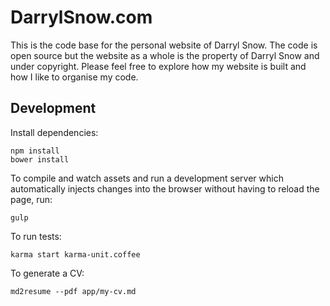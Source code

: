 # DarrylSnow.com

This is the code base for the personal website of Darryl Snow. The code is open source but the website as a whole is the property of Darryl Snow and under copyright. Please feel free to explore how my website is built and how I like to organise my code.

## Development

Install dependencies:

```
npm install
bower install
```

To compile and watch assets and run a development server which automatically injects changes into the browser without having to reload the page, run:

```
gulp
```

To run tests:

```
karma start karma-unit.coffee
```

To generate a CV:

```
md2resume --pdf app/my-cv.md
```
